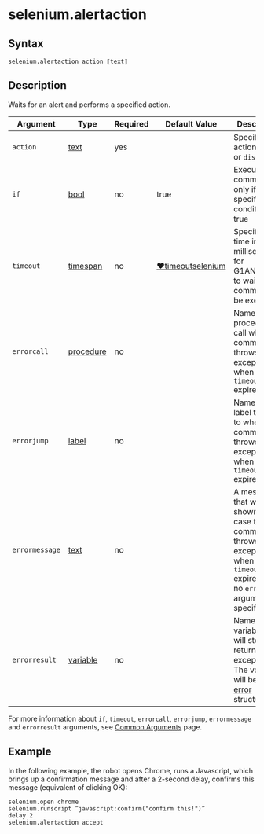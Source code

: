 # selenium.alertaction

## Syntax

```G1ANT
selenium.alertaction action ⟦text⟧
```

## Description

Waits for an alert and performs a specified action.

| Argument       | Type                                                         | Required | Default Value                                                | Description                                                  |
| -------------- | ------------------------------------------------------------ | -------- | ------------------------------------------------------------ | ------------------------------------------------------------ |
| `action`       | [text](G1ANT.Language/G1ANT.Language/Structures/TextStructure.md) | yes      |                                                              | Specifies an action: `accept` or `dismiss`                   |
| `if`           | [bool](G1ANT.Language/G1ANT.Language/Structures/BooleanStructure.md) | no       | true                                                         | Executes the command only if a specified condition is true   |
| `timeout`      | [timespan](G1ANT.Language/G1ANT.Language/Structures/TimeSpanStructure.md) | no       | [♥timeoutselenium](G1ANT.Language/G1ANT.Addon.Core/Variables/TimeoutSeleniumVariable.md) | Specifies time in milliseconds for G1ANT.Robot to wait for the command to be executed |
| `errorcall`    | [procedure](G1ANT.Language/G1ANT.Language/Structures/ProcedureStructure.md) | no       |                                                              | Name of a procedure to call when the command throws an exception or when a given `timeout` expires |
| `errorjump`    | [label](G1ANT.Language/G1ANT.Language/Structures/LabelStructure.md) | no       |                                                              | Name of the label to jump to when the command throws an exception or when a given `timeout` expires |
| `errormessage` | [text](G1ANT.Language/G1ANT.Language/Structures/TextStructure.md) | no       |                                                              | A message that will be shown in case the command throws an exception or when a given `timeout` expires, and no `errorjump` argument is specified |
| `errorresult`  | [variable](G1ANT.Language/G1ANT.Language/Structures/VariableStructure.md) | no       |                                                              | Name of a variable that will store the returned exception. The variable will be of [error](G1ANT.Language/G1ANT.Language/Structures/ErrorStructure.md) structure |

For more information about `if`, `timeout`, `errorcall`, `errorjump`, `errormessage` and `errorresult` arguments, see [Common Arguments](G1ANT.Manual/appendices/common-arguments.md) page.

## Example

In the following example, the robot opens Chrome, runs a Javascript, which brings up a confirmation message and after a 2-second delay, confirms this message (equivalent of clicking OK):

```G1ANT
selenium.open chrome
selenium.runscript ‴javascript:confirm("confirm this!")‴
delay 2
selenium.alertaction accept
```

